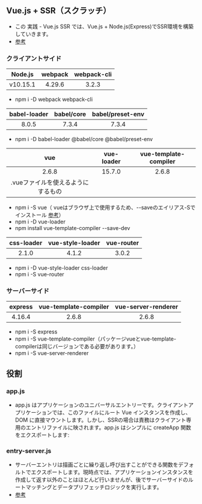 
## Vue.js + SSR（スクラッチ）
- この 実践 - Vue.js SSR では、Vue.js + Node.js(Express)でSSR環境を構築していきます。
- [参考](https://github.com/nkzttt/vue-ssr-test/blob/master/guide/ja.md)

### クライアントサイド
| Node.js | webpack | webpack-cli |
| :---:  | :---: | :---: |
| v10.15.1 | 4.29.6 | 3.2.3 |
- npm i -D webpack webpack-cli

| babel-loader | babel/core |babel/preset-env |
| :---:  | :---: | :---: |
| 8.0.5 | 7.3.4 | 7.3.4 |
- npm i -D babel-loader @babel/core @babel/preset-env

| vue | vue-loader | vue-template-compiler |
| :---:  | :---: | :---: |
| 2.6.8 | 15.7.0 | 2.6.8 |
| .vueファイルを使えるようにするもの |  |  |
- npm i -S vue（ vueはブラウザ上で使用するため、--saveのエイリアス-Sでインストール [参考](http://d.hatena.ne.jp/seinzumtode/20160226/1456450867)）
- npm i -D vue-loader
- npm install vue-template-compiler --save-dev

| css-loader | vue-style-loader | vue-router |
| :---:  | :---: | :---: |
| 2.1.0 | 4.1.2 | 3.0.2 |
- npm i -D vue-style-loader css-loader
- npm i -S vue-router

### サーバーサイド
| express | vue-template-compiler | vue-server-renderer |
| :---:  | :---: | :---: |
| 4.16.4 | 2.6.8 | 2.6.8 |
- npm i -S express
- npm i -S vue-template-compiler（パッケージvueとvue-template-compilerは同じバージョンである必要があります。）
- npm i -S vue-server-renderer

## 役割
### app.js
- app.js はアプリケーションのユニバーサルエントリーです。クライアントアプリケーションでは、このファイルにルート Vue インスタンスを作成し、DOM に直接マウントします。しかし、SSRの場合は責務はクライアント専用のエントリファイルに映されます。app.js はシンプルに createApp 関数をエクスポートします:

### entry-server.js
- サーバーエントリは描画ごとに繰り返し呼び出すことができる関数をデフォルトでエクスポートします。現時点では、アプリケーションインスタンスを作成して返す以外のことはほとんど行いませんが、後でサーバーサイドのルートマッチングとデータプリフェッチロジックを実行します。
- [参考](https://ssr.vuejs.org/ja/guide/structure.html#webpack%E3%81%AB%E3%82%88%E3%82%8B%E3%82%B3%E3%83%BC%E3%83%89%E6%A7%8B%E9%80%A0)